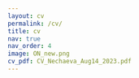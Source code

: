 ```yaml
---
layout: cv
permalink: /cv/
title: cv
nav: true
nav_order: 4
image: ON_new.png
cv_pdf: CV_Nechaeva_Aug14_2023.pdf
---
```

